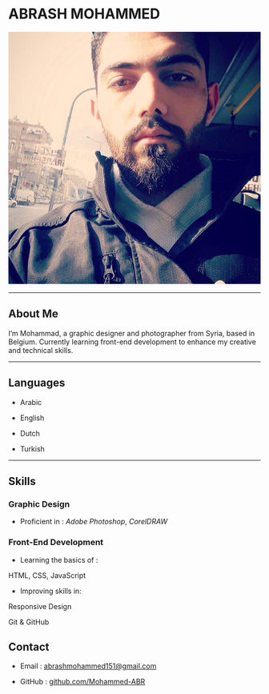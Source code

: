 # ABRASH MOHAMMED

![abrash](./img/mohammed1.jpg)

---

## About Me

I’m Mohammad, a graphic designer and photographer from Syria, based in Belgium.
Currently learning front-end development to enhance my creative and technical
skills.

---

## Languages

- Arabic

- English

- Dutch
- Turkish

---

## Skills

### **Graphic Design**

- Proficient in : _Adobe Photoshop_, _CorelDRAW_

### Front-End Development

- Learning the basics of :

HTML, CSS, JavaScript

- Improving skills in:

Responsive Design

Git & GitHub

## Contact

- Email : <abrashmohammed151@gmail.com>

- GitHub : [github.com/Mohammed-ABR](https://github.com/Mohammed-ABR)
